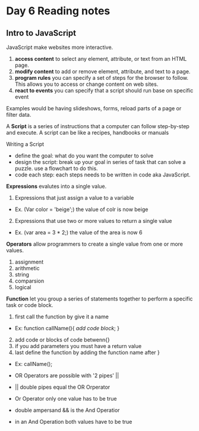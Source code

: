 # Day 6 Reading notes

## Intro to JavaScript

JavaScript make websites more interactive.
1. **access content** to select any element, attribute, or text from an HTML page.
2. **modify content** to add or remove element, attribute, and text to a page.
3. **program rules** you can specify a set of steps for the browser to follow. This allows you to access or change content on web sites.
4. **react to events** you can specify that a script should run base on specific event

Examples would be having slideshows, forms, reload parts of a page or filter data.

A **Script** is a series of instructions that a computer can follow step-by-step and execute. 
A script can be like a recipes, handbooks or manuals

Writing a Script
- define the goal: what do you want the computer to solve
- design the script: break up your goal in series of task that can solve a puzzle. use a flowchart to do this.
- code each step: each steps needs to be written in code aka JavaScript.

**Expressions** evalutes into a single value.
1. Expressions that just assign a value to a variable 
 - Ex. (Var color = 'beige';) the value of colr is now beige
2. Expressions that use two or more values to return a single value
 - Ex. (var area = 3 * 2;) the value of the area is now 6

**Operators** allow programmers to create a single value from one or more values.
1. assignment
2. arithmetic
3. string
4. comparsion
5. logical


**Function** let you group a series of statements together to perform a specific task or code block.
1. first call the function by give it a name
 - Ex: function callName(){
     *add code block*;
 }
 2. add code or blocks of code betwenn{}
 3. if you add parameters you must have a return value
 4. last define the function by adding the function name after }
  - Ex: callName();


- OR Operators are possible with '2 pipes' ||
- || double pipes equal the OR Orperator
- Or Operator only one value has to be true

- double ampersand && is the And Operatior
- in an And Operation both values have to be true